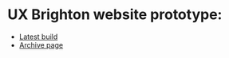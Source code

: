 # UX Brighton website prototype:

- [Latest build](http://alexandtheweb.github.io/uxbrighton)
- [Archive page](http://alexandtheweb.github.io/uxbrighton/events.html)
